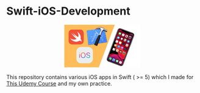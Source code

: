 # Swift-iOS-Development

<p align="center">
  <img src="logo.jpg" width="200">
</p>

This repository contains various iOS apps in Swift ( >= 5) which I made for [This Udemy Course](https://www.udemy.com/course/ios-13-app-development-bootcamp/) and my own practice.
